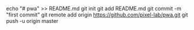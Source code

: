 echo "# pwa" >> README.md
git init
git add README.md
git commit -m "first commit"
git remote add origin https://github.com/pixel-lab/pwa.git
git push -u origin master